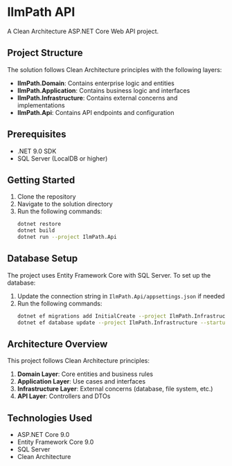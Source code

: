 # IlmPath API

A Clean Architecture ASP.NET Core Web API project.

## Project Structure

The solution follows Clean Architecture principles with the following layers:

- **IlmPath.Domain**: Contains enterprise logic and entities
- **IlmPath.Application**: Contains business logic and interfaces
- **IlmPath.Infrastructure**: Contains external concerns and implementations
- **IlmPath.Api**: Contains API endpoints and configuration

## Prerequisites

- .NET 9.0 SDK
- SQL Server (LocalDB or higher)

## Getting Started

1. Clone the repository
2. Navigate to the solution directory
3. Run the following commands:
   ```bash
   dotnet restore
   dotnet build
   dotnet run --project IlmPath.Api
   ```

## Database Setup

The project uses Entity Framework Core with SQL Server. To set up the database:

1. Update the connection string in `IlmPath.Api/appsettings.json` if needed
2. Run the following commands:
   ```bash
   dotnet ef migrations add InitialCreate --project IlmPath.Infrastructure --startup-project IlmPath.Api
   dotnet ef database update --project IlmPath.Infrastructure --startup-project IlmPath.Api
   ```

## Architecture Overview

This project follows Clean Architecture principles:

1. **Domain Layer**: Core entities and business rules
2. **Application Layer**: Use cases and interfaces
3. **Infrastructure Layer**: External concerns (database, file system, etc.)
4. **API Layer**: Controllers and DTOs

## Technologies Used

- ASP.NET Core 9.0
- Entity Framework Core 9.0
- SQL Server
- Clean Architecture 